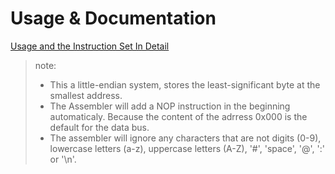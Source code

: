 # Usage & Documentation

[Usage and the Instruction Set In Detail](https://brachigh.github.io/Bracho-CPU/bracho-cpu/components/alu/usage-&-documentation.html)

> note:
>
> * This a little-endian system, stores the least-significant byte at the smallest address.
> * The Assembler will add a NOP instruction in the beginning automaticaly. Because the content of the adrress 0x000 is the default for the data bus.
> * The assembler will ignore any characters that are not digits (0-9), lowercase letters (a-z), uppercase letters (A-Z), '#', 'space', '@', ':' or '\n'.
